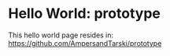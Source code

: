 # Hello World: prototype

This hello world page resides in:
https://github.com/AmpersandTarski/prototype
